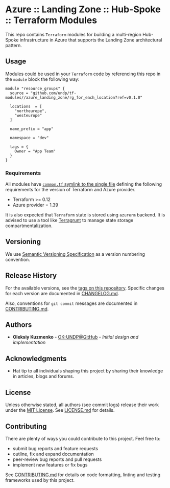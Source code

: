 # Azure :: Landing Zone :: Hub-Spoke :: Terraform Modules

This repo contains `Terraform` modules for building a multi-region Hub-Spoke infrastructure in Azure that supports the Landing Zone architectural pattern.

## Usage

Modules could be used in your `Terraform` code by referencing this repo in the `module` block the following way:

```hcl
module "resource_groups" {
  source = "github.com/undp/tf-modules//azure_landing_zone/rg_for_each_location?ref=v0.1.0"

  locations  = [
    "northeurope",
    "westeurope"
  ]

  name_prefix = "app"

  namespace = "dev"

  tags = {
    Owner = "App Team"
  }
}
```

### Requirements

All modules have [`common.tf` symlink to the single file][CommonTfRef] defining the following requirements for the version of Terraform and Azure provider.

* Terraform >= 0.12
* Azure provider = 1.39

It is also expected that `Terraform` state is stored using `azurerm` backend. It is advised to use a tool like [Terragrunt][TerragruntRef] to manage state storage compartmentalization.

[CommonTfRef]: azure_landing_zone/common.tf
[TerragruntRef]: https://github.com/gruntwork-io/terragrunt

## Versioning

We use [Semantic Versioning Specification][SemVer] as a version numbering convention.

[SemVer]: http://semver.org/

## Release History

For the available versions, see the [tags on this repository][RepoTags]. Specific changes for each version are documented in [CHANGELOG.md][ChangelogRef].

Also, conventions for `git commit` messages are documented in [CONTRIBUTING.md][ContribRef].

[RepoTags]: https://github.com/undp/tf-modules/tags
[ChangelogRef]: CHANGELOG.md
[ContribRef]: CONTRIBUTING.md

## Authors

* **Oleksiy Kuzmenko** - [OK-UNDP@GitHub][OK-UNDP@GitHub] - *Initial design and implementation*

[OK-UNDP@GitHub]: https://github.com/OK-UNDP

## Acknowledgments

* Hat tip to all individuals shaping this project by sharing their knowledge in articles, blogs and forums.

## License

Unless otherwise stated, all authors (see commit logs) release their work under the [MIT License][MITRef]. See [LICENSE.md][LicenseRef] for details.

[LicenseRef]: LICENSE.md
[MITRef]: https://opensource.org/licenses/MIT

## Contributing

There are plenty of ways you could contribute to this project. Feel free to:

* submit bug reports and feature requests
* outline, fix and expand documentation
* peer-review bug reports and pull requests
* implement new features or fix bugs

See [CONTRIBUTING.md][ContribRef] for details on code formatting, linting and testing frameworks used by this project.
